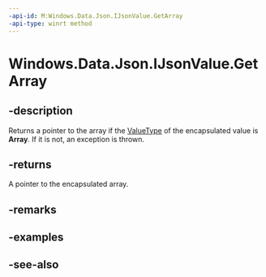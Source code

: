 ----api-id: M:Windows.Data.Json.IJsonValue.GetArray
-api-type: winrt method
---<!-- Method syntaxpublic Windows.Data.Json.JsonArray GetArray()--># Windows.Data.Json.IJsonValue.GetArray## -descriptionReturns a pointer to the array if the [ValueType](ijsonvalue_valuetype.md) of the encapsulated value is **Array**. If it is not, an exception is thrown.## -returnsA pointer to the encapsulated array.## -remarks## -examples## -see-also